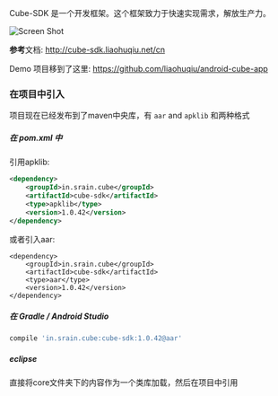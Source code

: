 Cube-SDK 是一个开发框架。这个框架致力于快速实现需求，解放生产力。

![Screen Shot](https://raw.githubusercontent.com/etao-open-source/cube-sdk/dev/screen-shot.png)

**参考**文档: http://cube-sdk.liaohuqiu.net/cn

Demo 项目移到了这里: https://github.com/liaohuqiu/android-cube-app

### 在项目中引入


项目现在已经发布到了maven中央库，有 `aar` and `apklib` 和两种格式

##### 在 pom.xml 中

引用apklib:

```xml
<dependency>
    <groupId>in.srain.cube</groupId>
    <artifactId>cube-sdk</artifactId>
    <type>apklib</type>
    <version>1.0.42</version>
</dependency>
```

或者引入aar:

```
<dependency>
    <groupId>in.srain.cube</groupId>
    <artifactId>cube-sdk</artifactId>
    <type>aar</type>
    <version>1.0.42</version>
</dependency>
```

##### 在 Gradle / Android Studio

``` gradle 
compile 'in.srain.cube:cube-sdk:1.0.42@aar'
`````

##### eclipse

直接将core文件夹下的内容作为一个类库加载，然后在项目中引用